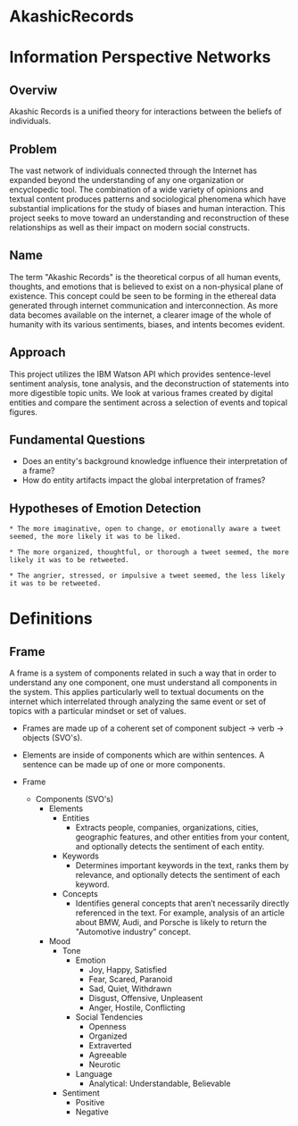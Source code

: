 # AkashicRecords

# Information Perspective Networks

## Overviw
Akashic Records is a unified theory for interactions between the beliefs of individuals.

## Problem
The vast network of individuals connected through the Internet has expanded beyond the understanding of any one organization or encyclopedic tool. The combination of a wide variety of opinions and textual content produces patterns and sociological phenomena which have substantial implications for the study of biases and human interaction. This project seeks to move toward an understanding and reconstruction of these relationships as well as their impact on modern social constructs.

## Name
The term "Akashic Records" is the theoretical corpus of all human events, thoughts, and emotions that is believed to exist on a non-physical plane of existence. This concept could be seen to be forming in the ethereal data generated through internet communication and interconnection. As more data becomes available on the internet, a clearer image of the whole of humanity with its various sentiments, biases, and intents becomes evident.

## Approach
This project utilizes the IBM Watson API which provides sentence-level sentiment analysis, tone analysis, and the deconstruction of statements into more digestible topic units. We look at various frames created by digital entities and compare the sentiment across a selection of events and topical figures.

## Fundamental Questions
* Does an entity's background knowledge influence their interpretation of a frame?
* How do entity artifacts impact the global interpretation of frames?

## Hypotheses of Emotion Detection
    * The more imaginative, open to change, or emotionally aware a tweet seemed, the more likely it was to be liked.

    * The more organized, thoughtful, or thorough a tweet seemed, the more likely it was to be retweeted.

    * The angrier, stressed, or impulsive a tweet seemed, the less likely it was to be retweeted.

# Definitions

## Frame
A frame is a system of components related in such a way that in order to understand any one component, one must understand all components in the system. This applies particularly well to textual documents on the internet which interrelated through analyzing the same event or set of topics with a particular mindset or set of values.

* Frames are made up of a coherent set of component subject -> verb -> objects (SVO's).
* Elements are inside of components which are within sentences. A sentence can be made up of one or more components.

* Frame
  * Components (SVO's)
      * Elements
          * Entities
              * Extracts people, companies, organizations, cities, geographic features, and other entities from your content, and optionally detects the sentiment of each entity.
          * Keywords
              * Determines important keywords in the text, ranks them by relevance, and optionally detects the sentiment of each keyword.
          * Concepts
              * Identifies general concepts that aren’t necessarily directly referenced in the text. For example, analysis of an article about BMW, Audi, and Porsche is likely to return the "Automotive industry” concept.
      * Mood
        * Tone
            * Emotion
                * Joy, Happy, Satisfied
                * Fear, Scared, Paranoid
                * Sad, Quiet, Withdrawn
                * Disgust, Offensive, Unpleasent
                * Anger, Hostile, Conflicting
            * Social Tendencies
                * Openness
                * Organized
                * Extraverted
                * Agreeable
                * Neurotic
            * Language
                * Analytical: Understandable, Believable
        * Sentiment
            * Positive
            * Negative
